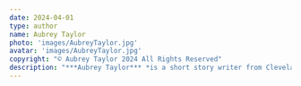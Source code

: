 ```yaml
---
date: 2024-04-01
type: author
name: Aubrey Taylor
photo: 'images/AubreyTaylor.jpg'
avatar: 'images/AubreyTaylor.jpg'
copyright: "© Aubrey Taylor 2024 All Rights Reserved"
description: "***Aubrey Taylor*** *is a short story writer from Cleveland, Ohio. She uses books and coffee to cope with her engineering degree. This is her first publication.*"
---
```

